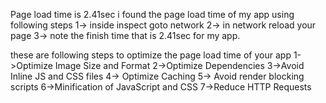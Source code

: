 Page load time is 2.41sec
i found the page load time of my app using following steps
1-> inside inspect goto network
2-> in network reload your page
3-> note the finish time that is 2.41sec for my app.







these are following steps to optimize the page load time of your app
1->Optimize Image Size and Format
2->Optimize Dependencies
3->Avoid Inline JS and CSS files
4-> Optimize Caching
5-> Avoid render blocking scripts
6->Minification of JavaScript and CSS
7->Reduce HTTP Requests
